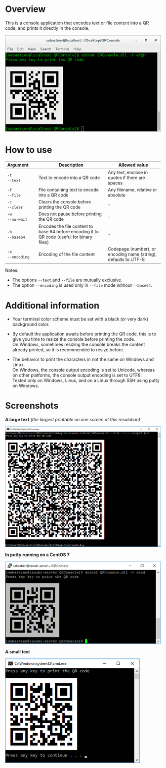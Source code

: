 # Overview

This is a console application that encodes text or file content into a QR code, and prints it directly in the console.

![QR code in a console](images/screenshot_linux.png "QR code in a console")

# How to use

Argument&nbsp;&nbsp;&nbsp;&nbsp;&nbsp;| Description | Allowed value
-----------|-------------|--------------
`-t`<br/>`--text` | Text to encode into a QR code | Any text, enclose in quotes if there are spaces
`-f`<br/>`--file` | File containing text to encode into a QR code| Any filename, relative or absolute
`-c`<br/>`--clear` | Clears the console before printing the QR code | -
`-w`<br/>`--no-wait` | Does not pause before printing the QR code | -
`-b`<br/>`--base64` | Encodes the file content to base 64 before encoding it to QR code (useful for binary files) | -
`-e`<br/>`--encoding` | Encoding of the file content | Codepage (number), or encoding name (string), defaults to UTF-8

Notes:
- The options `--text` and `--file` are mutually exclusive.
- The option `--encoding` is used only in `--file` mode without `--base64`.

# Additional information

- Your terminal color scheme must be set with a black (or very dark) background color.

- By default the application awaits before printing the QR code, this is to give you time to resize the console before printing the code.<br/>
On Windows, sometimes resizing the console breaks the content already printed, so it is recommended to resize before.

- The behavior to print the characters in not the same on Windows and Linux.<br/>
On Windows, the console output encoding is set to Unicode, whereas on other platforms, the console output encoding is set to UTF8.<br/>
Tested only on Windows, Linux, and on a Linux through SSH using putty on Windows.

# Screenshots

**A large text** *(the largest printable on one screen at this resolution)*

![QR code in a console](images/screenshot_projectjson.png "QR code in a console")

**In putty running on a CentOS 7**

![QR code in a console](images/screenshot_putty.png "QR code in a console")

**A small text**

![QR code in a console](images/screenshot_smalltext.png "QR code in a console")

